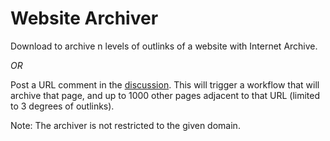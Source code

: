 # Website Archiver
Download to archive n levels of outlinks of a website with Internet Archive.

_OR_

Post a URL comment in the [discussion](https://github.com/LiamSwayne/Website-Archiver/discussions/1). This will trigger a workflow that will archive that page, and up to 1000 other pages adjacent to that URL (limited to 3 degrees of outlinks).

Note: The archiver is not restricted to the given domain.
